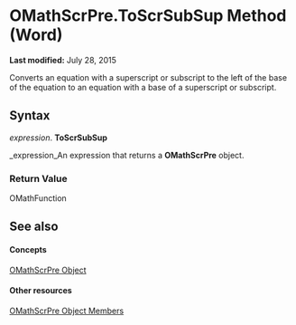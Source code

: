 
# OMathScrPre.ToScrSubSup Method (Word)

 **Last modified:** July 28, 2015

Converts an equation with a superscript or subscript to the left of the base of the equation to an equation with a base of a superscript or subscript.

## Syntax

 _expression_. **ToScrSubSup**

 _expression_An expression that returns a  **OMathScrPre** object.


### Return Value

OMathFunction


## See also


#### Concepts


 [OMathScrPre Object](0d3ca716-83e4-21c2-53d7-b75d99519aa0.md)
#### Other resources


 [OMathScrPre Object Members](d87ce871-8f49-db54-0c98-5db05d0f67bf.md)
